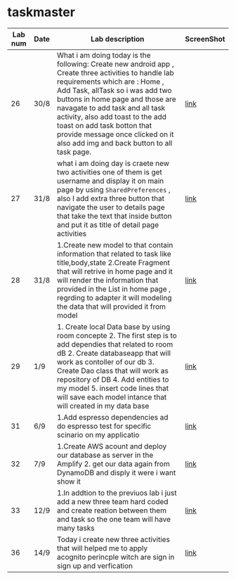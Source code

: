 # taskmaster



Lab num|Date|Lab description|ScreenShot
---|---|---|---
26|30/8|What i am doing today is the following: Create new android app , Create three activities to handle lab requirements which are : Home , Add Task, allTask so i was add two buttons in home page and those are navagate to add task and all task activity, also add toast to the add toast on add task botton that provide message once clicked on it also add img and back button to all task page.|[link](./Screenshot1.md)
27|31/8|what i am doing day is craete new two activities one of them is get username and display it on main page by using `SharedPreferences` , also I add extra three button that navigate the user to details page that take the text that inside button and put it as title of detail page activities|[link](./Screenshot2.md)
28|31/8| 1.Create new model to that contain information that related to task like title,body,state 2.Create Fragment that will retrive in home page and it will render the information that provided in the List in home page , regrding to adapter it will modeling the data that will provided it from model|[link](./Screenshot3.md)
29|1/9|1. Create local Data base by using room concepte 2. The first step is to add dependies that related to room dB 2. Create databaseapp that will work as contoller of our db 3. Create Dao class that will work as repository of DB 4. Add entities to my  model 5. insert code lines that will save each model intance that will created in my data base |[link](./Screenshot4.md)
31|6/9|1.Add espresso dependencies ad do espresso test for specific scinario on my applicatio|[link](./Screenshot4.md)|
32|7/9| 1.Create AWS acount and deploy our database as server in the Amplify 2. get our data again from DynamoDB and disply it were i want show it|[link](./Screenshot5.md)
33|12/9| 1.In addtion to the previuos lab i just add a new three team hard coded and create reation between them and task so the one team will have many tasks|[link](./Screenshot6.md)
36|14/9| Today i create new three activities that will helped me to apply acognito perincple witch are sign in sign up and verfication|[link](./Screenshot7.md)

